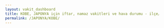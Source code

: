 ```yaml
---
layout: vakit_dashboard
title: KOBE, JAPONYA için iftar, namaz vakitleri ve hava durumu - ilçe/eyalet seç
permalink: /JAPONYA/KOBE/
---
```


<script type="text/javascript">
  var GLOBAL_COUNTRY = 'JAPONYA';
  var GLOBAL_CITY = 'KOBE';
  var GLOBAL_STATE = '';
  var lat = 72;
  var lon = 21;
</script>
